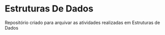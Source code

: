 # Estruturas De Dados
Repositório criado para arquivar as atividades realizadas em Estruturas de Dados
